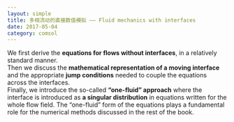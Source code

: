 ```yaml
---
layout: simple
title: 多相流动的直接数值模拟 —— Fluid mechanics with interfaces   
date: 2017-05-04
category: comsol
---
```

We first derive the **equations for flows without interfaces**, in a relatively standard manner.    
Then we discuss the **mathematical representation of a moving interface** and the appropriate **jump conditions** needed to couple the equations across the interfaces.    
Finally, we introduce the so-called **“one-fluid” approach** where the interface is introduced as **a singular distribution** in equations written for the whole flow field. The “one-fluid” form of the equations plays a fundamental role for the numerical methods discussed in the rest of the book. 

